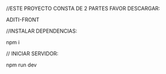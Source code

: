 //ESTE PROYECTO CONSTA DE 2 PARTES FAVOR DESCARGAR:

ADITI-FRONT
 
//INSTALAR DEPENDENCIAS:

npm i 

// INICIAR SERVIDOR:

npm run dev